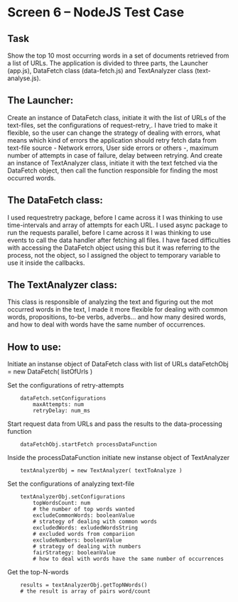 # Screen 6 – NodeJS Test Case

## Task
Show the top 10 most occurring words in a set of documents retrieved from a list of URLs.
The application is divided to three parts, the Launcher (app.js), DataFetch class (data-fetch.js) and TextAnalyzer class (text-analyse.js).

## The Launcher:
Create an instance of DataFetch class, initiate it with the list of URLs of the text-files, set the configurations of request-retry,.
I have tried to make it flexible, so the user can change the strategy of dealing with errors, what means which kind of errors the application should retry fetch data from text-file source - Network errors, User side errors or others -, maximum number of attempts in case of failure, delay between retrying.
And create an instance of TextAnalyzer class, initiate it with the text fetched via the DataFetch object, then call the function responsible for finding the most occurred words.

## The DataFetch class:
I used requestretry package, before I came across it I was thinking to use time-intervals and array of attempts for each URL.
I used async package to run the requests parallel, before I came across it I was thinking to use events to call the data handler after fetching all files. I have faced difficulties with accessing the DataFetch object using this but it was referring to the process, not the object, so I assigned the object to temporary  variable to use it inside the callbacks. 

## The TextAnalyzer class:
This class is responsible of analyzing the text and figuring out the mot occurred words in the text, I made it more flexible for dealing with common words, propositions, to-be verbs, adverbs… and how many desired words, and how to deal with words have the same number of occurrences.  


## How to use:
Initiate an instanse object of DataFetch class with list of URLs 
    dataFetchObj = new DataFetch( listOfUrls )

Set the configurations of retry-attempts
```
    dataFetch.setConfigurations
        maxAttempts: num
        retryDelay: num_ms 
```

Start request data from URLs and pass the results to the data-processing function
```
    dataFetchObj.startFetch processDataFunction
```

Inside the processDataFunction initiate new instanse object of TextAnalyzer
```
    textAnalyzerObj = new TextAnalyzer( textToAnalyze )
```

Set the configurations of analyzing text-file
```
    textAnalyzerObj.setConfigurations
        topWordsCount: num
        # the number of top words wanted
        excludeCommonWords: booleanValue
        # strategy of dealing with common words
        excludedWords: exludedWordsString
        # excluded words from compariion
        excludeNumbers: booleanValue
        # strategy of dealing with numbers
        fairStrategy: booleanValue
        # how to deal with words have the same number of occurrences
```

Get the top-N-words
```
    results = textAnalyzerObj.getTopNWords()
    # the result is array of pairs word/count
```